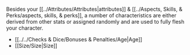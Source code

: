 Besides your [[../Attributes/Attributes|attributes]] & [[../Aspects, Skills, & Perks/aspects, skills, & perks]], a number of characteristics are either derived from other stats or assigned randomly and are used to fully flesh your character.
- [[../../Checks & Dice/Bonuses & Penalties/Age|Age]]
- [[Size/Size|Size]]
